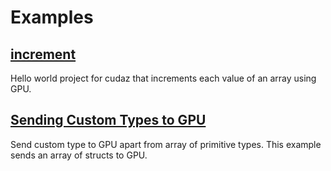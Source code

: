 # Examples
## [increment](increment)
Hello world project for cudaz that increments each value of an array using GPU.

## [Sending Custom Types to GPU](custom_type)
Send custom type to GPU apart from array of primitive types. This example sends an array of structs to GPU.